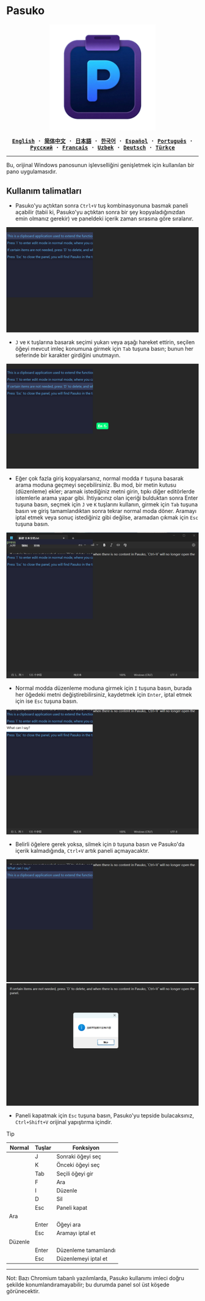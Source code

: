 # Pasuko

<p align="center" style="text-align: center">
  <img src="./assets/images/logo.png" width="55%"><br/>
</p>

<div align="center">
<strong>
<samp>

[English](README.md) · [简体中文](README.zh.md) · [日本語](README.ja.md) ·
[한국어](README.ko.md) · [Español](README.es.md) · [Português](README.pt-br.md) ·
[Русский](README.ru.md) · [Francais](README.fr.md) · [Uzbek](README.uz.md) · [Deutsch](README.de.md) ·
[Türkçe](README.tr.md)

</samp>
</strong>
</div>

---
Bu, orijinal Windows panosunun işlevselliğini genişletmek için kullanılan bir pano uygulamasıdır.

## Kullanım talimatları

- Pasuko'yu açtıktan sonra `Ctrl+V` tuş kombinasyonuna basmak paneli açabilir (tabii ki, Pasuko'yu açtıktan sonra bir şey kopyaladığınızdan emin olmanız gerekir) ve paneldeki içerik zaman sırasına göre sıralanır.

![pic1](./assets/images/pic1.png)

- `J` ve `K` tuşlarına basarak seçimi yukarı veya aşağı hareket ettirin, seçilen öğeyi mevcut imleç konumuna girmek için `Tab` tuşuna basın; bunun her seferinde bir karakter girdiğini unutmayın.

![pic2](./assets/images/pic2.png)

- Eğer çok fazla giriş kopyalarsanız, normal modda `F` tuşuna basarak arama moduna geçmeyi seçebilirsiniz. Bu mod, bir metin kutusu (düzenleme) ekler; aramak istediğiniz metni girin, tıpkı diğer editörlerde istemlerle arama yapar gibi. İhtiyacınız olan içeriği bulduktan sonra Enter tuşuna basın, seçmek için `J` ve `K` tuşlarını kullanın, girmek için `Tab` tuşuna basın ve giriş tamamlandıktan sonra tekrar normal moda döner. Aramayı iptal etmek veya sonuç istediğiniz gibi değilse, aramadan çıkmak için `Esc` tuşuna basın.

![pic3](./assets/images/pic3.png)

- Normal modda düzenleme moduna girmek için `I` tuşuna basın, burada her öğedeki metni değiştirebilirsiniz, kaydetmek için `Enter`, iptal etmek için ise `Esc` tuşuna basın.

![pic4](./assets/images/pic4.png)

- Belirli öğelere gerek yoksa, silmek için `D` tuşuna basın ve Pasuko'da içerik kalmadığında, `Ctrl+V` artık paneli açmayacaktır.

![pic5](./assets/images/pic5.png)  ![pic6](./assets/images/pic6.png)

- Paneli kapatmak için `Esc` tuşuna basın, Pasuko'yu tepside bulacaksınız, `Ctrl+Shift+V` orijinal yapıştırma içindir.

> [!TIP]
> |Normal|Tuşlar|Fonksiyon|
> |---|---|---|
> ||J|Sonraki öğeyi seç|
> ||K|Önceki öğeyi seç|
> ||Tab|Seçili öğeyi gir|
> ||F|Ara|
> ||I|Düzenle|
> ||D|Sil|
> ||Esc|Paneli kapat|
> |Ara|||
> ||Enter|Öğeyi ara|
> ||Esc|Aramayı iptal et|
> |Düzenle|||
> ||Enter|Düzenleme tamamlandı|
> ||Esc|Düzenlemeyi iptal et|

---
Not: Bazı Chromium tabanlı yazılımlarda, Pasuko kullanımı imleci doğru şekilde konumlandıramayabilir; bu durumda panel sol üst köşede görünecektir.
